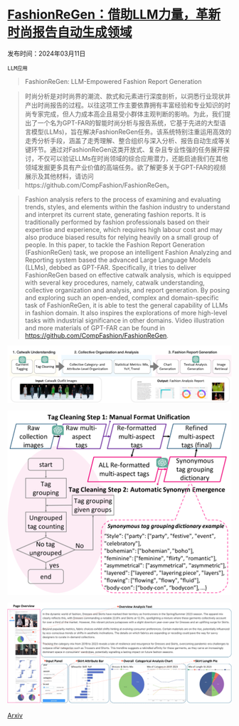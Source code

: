# [FashionReGen：借助LLM力量，革新时尚报告自动生成领域](https://arxiv.org/abs/2403.06660)

发布时间：2024年03月11日

`LLM应用`

> FashionReGen: LLM-Empowered Fashion Report Generation

> 时尚分析是对时尚界的潮流、款式和元素进行深度剖析，以洞悉行业现状并产出时尚报告的过程。以往这项工作主要依靠拥有丰富经验和专业知识的时尚专家完成，但人力成本高企且易受小群体主观判断的影响。为此，我们提出了一个名为GPT-FAR的智能时尚分析与报告系统，它基于先进的大型语言模型(LLMs)，旨在解决FashionReGen任务。该系统特别注重运用高效的走秀分析手段，涵盖了走秀理解、整合组织与深入分析、报告自动生成等关键环节。通过对FashionReGen这类开放式、复杂且专业性强的任务展开探讨，不仅可以验证LLMs在时尚领域的综合应用潜力，还能启迪我们在其他领域发掘更多具有产业价值的高端任务。欲了解更多关于GPT-FAR的视频展示及其他材料，请访问https://github.com/CompFashion/FashionReGen。

> Fashion analysis refers to the process of examining and evaluating trends, styles, and elements within the fashion industry to understand and interpret its current state, generating fashion reports. It is traditionally performed by fashion professionals based on their expertise and experience, which requires high labour cost and may also produce biased results for relying heavily on a small group of people. In this paper, to tackle the Fashion Report Generation (FashionReGen) task, we propose an intelligent Fashion Analyzing and Reporting system based the advanced Large Language Models (LLMs), debbed as GPT-FAR. Specifically, it tries to deliver FashionReGen based on effective catwalk analysis, which is equipped with several key procedures, namely, catwalk understanding, collective organization and analysis, and report generation. By posing and exploring such an open-ended, complex and domain-specific task of FashionReGen, it is able to test the general capability of LLMs in fashion domain. It also inspires the explorations of more high-level tasks with industrial significance in other domains. Video illustration and more materials of GPT-FAR can be found in https://github.com/CompFashion/FashionReGen.

![FashionReGen：借助LLM力量，革新时尚报告自动生成领域](../../../paper_images/2403.06660/x1.png)

![FashionReGen：借助LLM力量，革新时尚报告自动生成领域](../../../paper_images/2403.06660/x2.png)

![FashionReGen：借助LLM力量，革新时尚报告自动生成领域](../../../paper_images/2403.06660/x3.png)

[Arxiv](https://arxiv.org/abs/2403.06660)